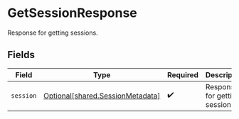 # GetSessionResponse

Response for getting sessions.


## Fields

| Field                                                                          | Type                                                                           | Required                                                                       | Description                                                                    |
| ------------------------------------------------------------------------------ | ------------------------------------------------------------------------------ | ------------------------------------------------------------------------------ | ------------------------------------------------------------------------------ |
| `session`                                                                      | [Optional[shared.SessionMetadata]](undefined/models/shared/sessionmetadata.md) | :heavy_check_mark:                                                             | Response for getting sessions.                                                 |